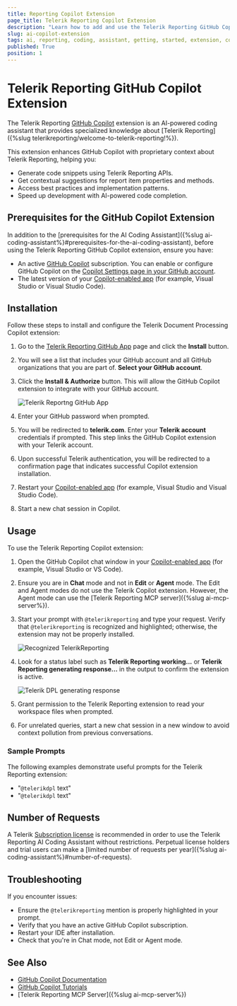 ```yaml
---
title: Reporting Copilot Extension
page_title: Telerik Reporting Copilot Extension
description: "Learn how to add and use the Telerik Reporting GitHub Copilot Extension as a DPL AI coding assistant and code generator for better developer productivity."
slug: ai-copilot-extension
tags: ai, reporting, coding, assistant, getting, started, extension, copilot
published: True
position: 1
---
```



# Telerik Reporting GitHub Copilot Extension

The Telerik Reporting [GitHub Copilot](https://github.com/features/copilot) extension is an AI-powered coding assistant that provides specialized knowledge about [Telerik Reporting]({%slug telerikreporting/welcome-to-telerik-reporting!%}).

This extension enhances GitHub Copilot with proprietary context about Telerik Reporting, helping you:

* Generate code snippets using Telerik Reporting APIs.
* Get contextual suggestions for report item properties and methods.
* Access best practices and implementation patterns.
* Speed up development with AI-powered code completion.

## Prerequisites for the GitHub Copilot Extension

In addition to the [prerequisites for the AI Coding Assistant]({%slug ai-coding-assistant%}#prerequisites-for-the-ai-coding-assistant), before using the Telerik Reporting GitHub Copilot extension, ensure you have:

* An active [GitHub Copilot](https://github.com/features/copilot) subscription. You can enable or configure GitHub Copilot on the [Copilot Settings page in your GitHub account](https://github.com/settings/copilot).
* The latest version of your [Copilot-enabled app](https://docs.github.com/en/copilot/building-copilot-extensions/about-building-copilot-extensions#supported-clients-and-ides) (for example, Visual Studio or Visual Studio Code).

## Installation

Follow these steps to install and configure the Telerik Document Processing Copilot extension:

1. Go to the [Telerik Reporting GitHub App](https://github.com/apps/telerikreporting) page and click the **Install** button.
1. You will see a list that includes your GitHub account and all GitHub organizations that you are part of. **Select your GitHub account**.
1. Click the **Install & Authorize** button. This will allow the GitHub Copilot extension to integrate with your GitHub account.

	![Telerik Reportng GitHub App](images/a.png)   

1. Enter your GitHub password when prompted.
1. You will be redirected to **telerik.com**. Enter your **Telerik account** credentials if prompted. This step links the GitHub Copilot extension with your Telerik account.
1. Upon successful Telerik authentication, you will be redirected to a confirmation page that indicates successful Copilot extension installation.
1. Restart your [Copilot-enabled app](https://docs.github.com/en/copilot/building-copilot-extensions/about-building-copilot-extensions#supported-clients-and-ides) (for example, Visual Studio and Visual Studio Code).
1. Start a new chat session in Copilot.

## Usage

To use the Telerik Reporting Copilot extension:

1. Open the GitHub Copilot chat window in your [Copilot-enabled app](https://docs.github.com/en/copilot/building-copilot-extensions/about-building-copilot-extensions#supported-clients-and-ides) (for example, Visual Studio or VS Code).
1. Ensure you are in **Chat** mode and not in **Edit** or **Agent** mode. The Edit and Agent modes do not use the Telerik Copilot extension. However, the Agent mode can use the [Telerik Reporting MCP server]({%slug ai-mcp-server%}).
1. Start your prompt with `@telerikreporting` and type your request. Verify that `@telerikreporting` is recognized and highlighted; otherwise, the extension may not be properly installed.

	![Recognized TelerikReporting](images/a.png)    

1. Look for a status label such as **Telerik Reporting working...** or **Telerik Reporting generating response...** in the output to confirm the extension is active.

	![Telerik DPL generating response](images/a.png)    

1. Grant permission to the Telerik Reporting extension to read your workspace files when prompted.
1. For unrelated queries, start a new chat session in a new window to avoid context pollution from previous conversations.

### Sample Prompts

The following examples demonstrate useful prompts for the Telerik Reporting extension:

* "`@telerikdpl` text"
* "`@telerikdpl` text"

## Number of Requests

A Telerik [Subscription license](https://www.telerik.com/purchase.aspx?filter=web) is recommended in order to use the Telerik Reporting AI Coding Assistant without restrictions. Perpetual license holders and trial users can make a [limited number of requests per year]({%slug ai-coding-assistant%}#number-of-requests).

## Troubleshooting

If you encounter issues:

* Ensure the `@telerikreporting` mention is properly highlighted in your prompt.
* Verify that you have an active GitHub Copilot subscription.
* Restart your IDE after installation.
* Check that you're in Chat mode, not Edit or Agent mode.

## See Also 

* [GitHub Copilot Documentation](https://docs.github.com/en/copilot)
* [GitHub Copilot Tutorials](https://github.com/features/copilot/tutorials)
* [Telerik Reporting MCP Server]({%slug ai-mcp-server%})
